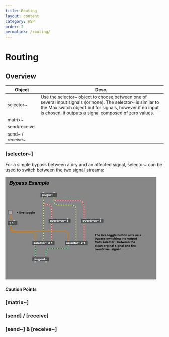 ```yaml
---
title: Routing
layout: content
category: ASP
order: 2
permalink: /routing/
---
```


# Routing

## Overview

| Object           | Desc.                                                                                                                                                                                                                             |
| ---------------- | --------------------------------------------------------------------------------------------------------------------------------------------------------------------------------------------------------------------------------- |
| selector~        | Use the selector~ object to choose between one of several input signals (or none). The selector~ is similar to the Max switch object but for signals, however if no input is chosen, it outputs a signal composed of zero values. |
| matrix~          |                                                                                                                                                                                                                                   |
| send/receive     |                                                                                                                                                                                                                                   |
| send~ / receive~ |                                                                                                                                                                                                                                   |

### [selector~]
For a simple bypass between a dry and an affected signal, selector~ can be used to switch between the two signal streams:

![selector~ bypass example](/assets/img/bypass_example.png)

#### Caution Points

### [matrix~]


### [send] / [receive]

### [send~] & [receive~]
